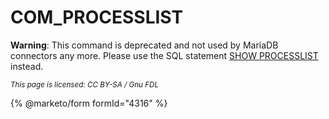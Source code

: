 # COM\_PROCESSLIST

**Warning**: This command is deprecated and not used by MariaDB connectors any more. Please use the SQL statement [SHOW PROCESSLIST](../../../../../reference/sql-statements/administrative-sql-statements/show/show-processlist.md) instead.

<sub>_This page is licensed: CC BY-SA / Gnu FDL_</sub>

{% @marketo/form formId="4316" %}
